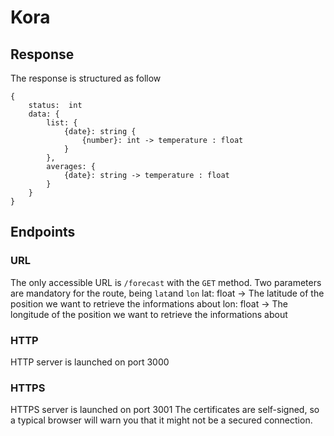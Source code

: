# Kora

## Response
The response is structured as follow 
```
{
    status:  int
    data: {
        list: {
            {date}: string {
                {number}: int -> temperature : float
            }
        },
        averages: {
            {date}: string -> temperature : float
        }
    }
}
```

## Endpoints

### URL
The only accessible URL is `/forecast` with the `GET` method.
Two parameters are mandatory for the route, being `lat`and `lon`
lat: float -> The latitude of the position we want to retrieve the informations about
lon: float -> The longitude of the position we want to retrieve the informations about

### HTTP
HTTP server is launched on port 3000

### HTTPS
HTTPS server is launched on port 3001
The certificates are self-signed, so a typical browser will warn you that it might not be a secured connection.